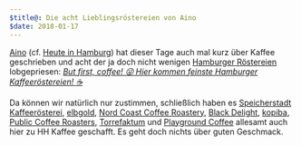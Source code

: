 ```yaml
---
$title@: Die acht Lieblingsröstereien von Aino
$date: 2018-01-17 
---
```


[Aino](https://getaino.de/) (cf. [Heute in Hamburg](http://heuteinhamburg.de/)) hat dieser Tage auch mal kurz über Kaffee geschrieben und acht der ja doch nicht wenigen [Hamburger Röstereien]([url('/content/pages/cafes.md')]) lobgepriesen: [_But first, coffee! 😜 Hier kommen feinste Hamburger Kaffeeröstereien! ☕️_](https://aino.hamburg/?contentid=41394)

Da können wir natürlich nur zustimmen, schließlich haben es [Speicherstadt Kaffeerösterei]([url('/content/cafes/speicherstadt-kaffeeroesterei.md')]), [elbgold]([url('/content/cafes/elbgold.md')]), [Nord Coast Coffee Roastery]([url('/content/cafes/nord-coast.md')]), [Black Delight]([url('/content/cafes/black-delight.md')]), [kopiba]([url('/content/cafes/deathpresso.md')]), [Public Coffee Roasters]([url('/content/cafes/public.md')]), [Torrefaktum]([url('/content/cafes/torrefaktum.md')]) und [Playground Coffee]([url('/content/cafes/playground.md')]) allesamt auch hier zu HH Kaffee geschafft. Es geht doch nichts über guten Geschmack.
